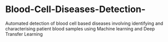 # Blood-Cell-Diseases-Detection-
Automated detection of blood cell based diseases involving identifying and characterising patient blood samples using Machine learning and Deep Transfer Learning 
